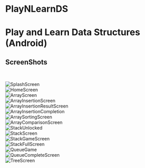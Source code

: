 # PlayNLearnDS
<h1><b>Play and Learn Data Structures (Android)</b></h1>
<h2><b>ScreenShots</b></h2><br>

![SplashScreen](https://user-images.githubusercontent.com/44708260/56835240-de5f0980-6830-11e9-8c6c-67b23445dbb6.jpg)<br>
![HomeScreen](https://user-images.githubusercontent.com/44708260/56835235-de5f0980-6830-11e9-9adc-e65b8e499c85.jpg)<br>
![ArrayScreen](https://user-images.githubusercontent.com/44708260/56835233-de5f0980-6830-11e9-83b7-e9d90c0da0dc.jpg)<br>
![ArrayInsertionScreen](https://user-images.githubusercontent.com/44708260/56835232-ddc67300-6830-11e9-80cc-92309d4ce59b.jpg)<br>
![ArrayInsertionResultScreen](https://user-images.githubusercontent.com/44708260/56835231-ddc67300-6830-11e9-870f-7e9ceb4de995.jpg)<br>
![ArrayInsertionCompletion](https://user-images.githubusercontent.com/44708260/56835230-ddc67300-6830-11e9-96bb-34a8f5c3b68f.jpg)<br>
![ArraySortingScreen](https://user-images.githubusercontent.com/44708260/56835234-de5f0980-6830-11e9-9cb6-7de8674f2a6e.jpg)<br>
![ArrayComparisonScreen](https://user-images.githubusercontent.com/44708260/56835229-ddc67300-6830-11e9-89d1-a5d5d7c9b33f.jpg)<br>
![StackUnlocked](https://user-images.githubusercontent.com/44708260/56835227-ddc67300-6830-11e9-9c52-85fd0fd74c5b.jpg)<br>
![StackScreen](https://user-images.githubusercontent.com/44708260/56835243-def7a000-6830-11e9-881b-da72c97b4b83.jpg)<br>
![StackGameScreen](https://user-images.githubusercontent.com/44708260/56835242-def7a000-6830-11e9-872d-aaeb30eb20d4.jpg)<br>
![StackFullScreen](https://user-images.githubusercontent.com/44708260/56835241-def7a000-6830-11e9-8ad3-b7bc86fc5dd5.jpg)<br>
![QueueGame](https://user-images.githubusercontent.com/44708260/56835238-de5f0980-6830-11e9-8758-fadc76f64209.jpg)<br>
![QueueCompleteScreen](https://user-images.githubusercontent.com/44708260/56835237-de5f0980-6830-11e9-9f26-f828422d4a68.png)<br>
![TreeScreen](https://user-images.githubusercontent.com/44708260/56835228-ddc67300-6830-11e9-874b-b9bdf3e1e90f.png)<br>


